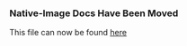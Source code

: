 ### Native-Image Docs Have Been Moved
This file can now be found [here](../docs/reference-manual/native-image/PGOEnterprise.md)